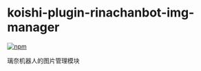 # koishi-plugin-rinachanbot-img-manager

[![npm](https://img.shields.io/npm/v/koishi-plugin-rinachanbot-img-manager?style=flat-square)](https://www.npmjs.com/package/koishi-plugin-rinachanbot-img-manager)

璃奈机器人的图片管理模块
